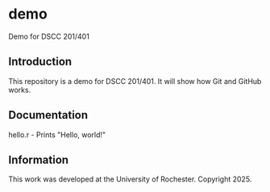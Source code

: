 # demo

Demo for DSCC 201/401

## Introduction

This repository is a demo for DSCC 201/401.
It will show how Git and GitHub works.

## Documentation

hello.r - Prints "Hello, world!"

## Information

This work was developed at the University of Rochester. Copyright 2025.
